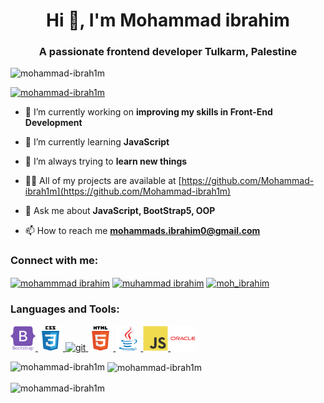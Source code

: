 <h1 align="center">Hi 👋, I'm Mohammad ibrahim</h1>
<h3 align="center">A passionate frontend developer Tulkarm, Palestine</h3>

<p align="left"> <img src="https://komarev.com/ghpvc/?username=mohammad-ibrah1m&label=Profile%20views&color=0e75b6&style=flat" alt="mohammad-ibrah1m" /> </p>

<p align="left"> <a href="https://github.com/ryo-ma/github-profile-trophy"><img src="https://github-profile-trophy.vercel.app/?username=mohammad-ibrah1m" alt="mohammad-ibrah1m" /></a> </p>

- 🔭 I’m currently working on **improving my skills in Front-End Development**

- 🌱 I’m currently learning **JavaScript**

- 🤝 I’m always trying to **learn new things**

- 👨‍💻 All of my projects are available at [https://github.com/Mohammad-ibrah1m](https://github.com/Mohammad-ibrah1m)

- 💬 Ask me about **JavaScript, BootStrap5, OOP**

- 📫 How to reach me **mohammads.ibrahim0@gmail.com**

<h3 align="left">Connect with me:</h3>
<p align="left">
<a href="https://www.linkedin.com/in/mohammad-s-ibrahim/" target="blank"><img align="center" src="https://raw.githubusercontent.com/rahuldkjain/github-profile-readme-generator/master/src/images/icons/Social/linked-in-alt.svg" alt="mohammmad ibrahim" height="30" width="40" /></a>
<a href="https://www.facebook.com/muhammadfar30n/" target="blank"><img align="center" src="https://raw.githubusercontent.com/rahuldkjain/github-profile-readme-generator/master/src/images/icons/Social/facebook.svg" alt="muhammad ibrahim" height="30" width="40" /></a>
<a href="https://www.leetcode.com/moh_ibrahim" target="blank"><img align="center" src="https://raw.githubusercontent.com/rahuldkjain/github-profile-readme-generator/master/src/images/icons/Social/leet-code.svg" alt="moh_ibrahim" height="30" width="40" /></a>
</p>

<h3 align="left">Languages and Tools:</h3>
<p align="left"> <a href="https://getbootstrap.com" target="_blank" rel="noreferrer"> <img src="https://raw.githubusercontent.com/devicons/devicon/master/icons/bootstrap/bootstrap-plain-wordmark.svg" alt="bootstrap" width="40" height="40"/> </a> <a href="https://www.w3schools.com/css/" target="_blank" rel="noreferrer"> <img src="https://raw.githubusercontent.com/devicons/devicon/master/icons/css3/css3-original-wordmark.svg" alt="css3" width="40" height="40"/> </a> <a href="https://git-scm.com/" target="_blank" rel="noreferrer"> <img src="https://www.vectorlogo.zone/logos/git-scm/git-scm-icon.svg" alt="git" width="40" height="40"/> </a> <a href="https://www.w3.org/html/" target="_blank" rel="noreferrer"> <img src="https://raw.githubusercontent.com/devicons/devicon/master/icons/html5/html5-original-wordmark.svg" alt="html5" width="40" height="40"/> </a> <a href="https://www.java.com" target="_blank" rel="noreferrer"> <img src="https://raw.githubusercontent.com/devicons/devicon/master/icons/java/java-original.svg" alt="java" width="40" height="40"/> </a> <a href="https://developer.mozilla.org/en-US/docs/Web/JavaScript" target="_blank" rel="noreferrer"> <img src="https://raw.githubusercontent.com/devicons/devicon/master/icons/javascript/javascript-original.svg" alt="javascript" width="40" height="40"/> </a> <a href="https://www.oracle.com/" target="_blank" rel="noreferrer"> <img src="https://raw.githubusercontent.com/devicons/devicon/master/icons/oracle/oracle-original.svg" alt="oracle" width="40" height="40"/> </a> </p>

<p><img align="left" src="https://github-readme-stats.vercel.app/api/top-langs?username=mohammad-ibrah1m&show_icons=true&locale=en&layout=compact" alt="mohammad-ibrah1m" /></p>

<p>&nbsp;<img align="center" src="https://github-readme-stats.vercel.app/api?username=mohammad-ibrah1m&show_icons=true&locale=en" alt="mohammad-ibrah1m" /></p>

<p><img align="center" src="https://github-readme-streak-stats.herokuapp.com/?user=mohammad-ibrah1m&" alt="mohammad-ibrah1m" /></p>
